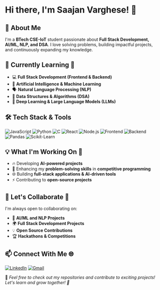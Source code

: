 # Hi there, I'm Saajan Varghese! 👋

## 🚀 About Me
I'm a **BTech CSE-IoT** student passionate about **Full Stack Development, AI/ML, NLP, and DSA**. I love solving problems, building impactful projects, and continuously expanding my knowledge.

## 🌱 Currently Learning 📖
- 💻 **Full Stack Development (Frontend & Backend)**
- 🤖 **Artificial Intelligence & Machine Learning**
- 🗣 **Natural Language Processing (NLP)**
- 🔢 **Data Structures & Algorithms (DSA)**
- 🧠 **Deep Learning & Large Language Models (LLMs)**

## 🛠️ Tech Stack & Tools
![JavaScript](https://img.shields.io/badge/JavaScript-F7DF1E?style=for-the-badge&logo=javascript&logoColor=black)
![Python](https://img.shields.io/badge/Python-3776AB?style=for-the-badge&logo=python&logoColor=white)
![C](https://img.shields.io/badge/C-00599C?style=for-the-badge&logo=c&logoColor=white)
![React](https://img.shields.io/badge/React-61DAFB?style=for-the-badge&logo=react&logoColor=black)
![Node.js](https://img.shields.io/badge/Node.js-339933?style=for-the-badge&logo=node.js&logoColor=white)
![Frontend](https://img.shields.io/badge/Frontend-FF5722?style=for-the-badge&logo=html5&logoColor=white)
![Backend](https://img.shields.io/badge/Backend-6DB33F?style=for-the-badge&logo=spring&logoColor=white)
![Pandas](https://img.shields.io/badge/Pandas-150458?style=for-the-badge&logo=pandas&logoColor=white)
![Scikit-Learn](https://img.shields.io/badge/Scikit--Learn-F7931E?style=for-the-badge&logo=scikit-learn&logoColor=white)

## 💡 What I'm Working On 🚀
- 🔥 Developing **AI-powered projects**
- 🎯 Enhancing my **problem-solving skills** in **competitive programming**
- 🌐 Building **full-stack applications & AI-driven tools**
- ⚡ Contributing to **open-source projects**

## 🤝 Let's Collaborate 🤝
I'm always open to collaborating on:
- 🧠 **AI/ML and NLP Projects**
- 🌍 **Full Stack Development Projects**
- 💡 **Open Source Contributions**
- 🏆 **Hackathons & Competitions**

## 📫 Connect With Me 🌐
[![LinkedIn](https://img.shields.io/badge/LinkedIn-0A66C2?style=for-the-badge&logo=linkedin&logoColor=white)](https://www.linkedin.com/in/saajan-varghese-058453244/)
[![Gmail](https://img.shields.io/badge/Email-D14836?style=for-the-badge&logo=gmail&logoColor=white)](mailto:saajan.varghese.2006@gmail.com)

📌 _Feel free to check out my repositories and contribute to exciting projects! Let's learn and grow together! 🚀_
